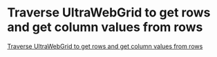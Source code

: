 # Traverse UltraWebGrid to get rows and get column values from rows
[Traverse UltraWebGrid to get rows and get column values from rows](https://aiwithcloud.com/2022/09/19/traverse_ultrawebgrid_to_get_rows_and_get_column_values_from_rows/)